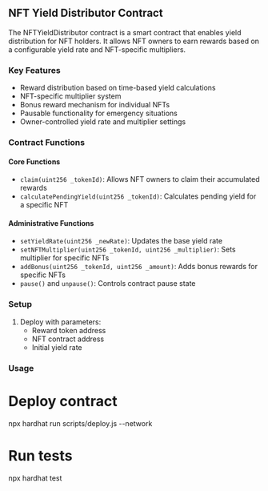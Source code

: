 ## NFT Yield Distributor Contract

The NFTYieldDistributor contract is a smart contract that enables yield distribution for NFT holders. It allows NFT owners to earn rewards based on a configurable yield rate and NFT-specific multipliers.

### Key Features

- Reward distribution based on time-based yield calculations
- NFT-specific multiplier system
- Bonus reward mechanism for individual NFTs
- Pausable functionality for emergency situations
- Owner-controlled yield rate and multiplier settings

### Contract Functions

#### Core Functions
- `claim(uint256 _tokenId)`: Allows NFT owners to claim their accumulated rewards
- `calculatePendingYield(uint256 _tokenId)`: Calculates pending yield for a specific NFT

#### Administrative Functions
- `setYieldRate(uint256 _newRate)`: Updates the base yield rate
- `setNFTMultiplier(uint256 _tokenId, uint256 _multiplier)`: Sets multiplier for specific NFTs
- `addBonus(uint256 _tokenId, uint256 _amount)`: Adds bonus rewards for specific NFTs
- `pause()` and `unpause()`: Controls contract pause state

### Setup

1. Deploy with parameters:
   - Reward token address
   - NFT contract address
   - Initial yield rate

### Usage


# Deploy contract
npx hardhat run scripts/deploy.js --network <your-network>

# Run tests
npx hardhat test

